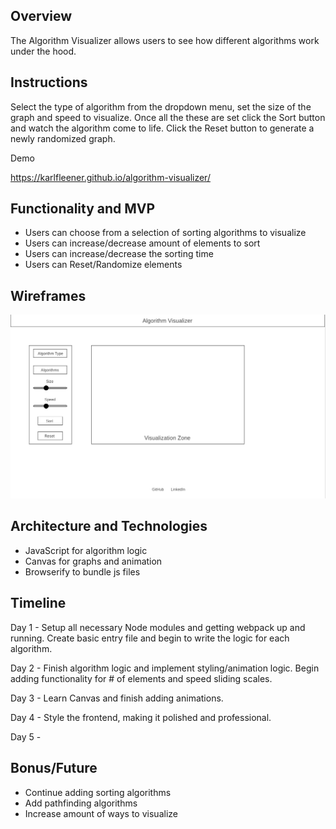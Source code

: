 ## Overview

The Algorithm Visualizer allows users to see how different algorithms 
work under the hood.

## Instructions 

Select the type of algorithm from the dropdown menu, set the size of the graph and speed to visualize. Once all the these are set click the Sort button and watch the algorithm come to life. 
Click the Reset button to generate a newly randomized graph.

Demo

https://karlfleener.github.io/algorithm-visualizer/

## Functionality and MVP

* Users can choose from a selection of sorting algorithms to visualize
* Users can increase/decrease amount of elements to sort
* Users can increase/decrease the sorting time
* Users can Reset/Randomize elements

## Wireframes

![](./src/images/algorithm-visualizer.png)

## Architecture and Technologies

* JavaScript for algorithm logic
* Canvas for graphs and animation
* Browserify to bundle js files

## Timeline

Day 1 - Setup all necessary Node modules and getting webpack up and running. Create basic entry file and begin to write the logic for each algorithm.

Day 2 - Finish algorithm logic and implement styling/animation logic. Begin adding functionality for # of elements and speed sliding scales.

Day 3 - Learn Canvas and finish adding animations.

Day 4 - Style the frontend, making it polished and professional.

Day 5 - 

## Bonus/Future
* Continue adding sorting algorithms
* Add pathfinding algorithms
* Increase amount of ways to visualize
